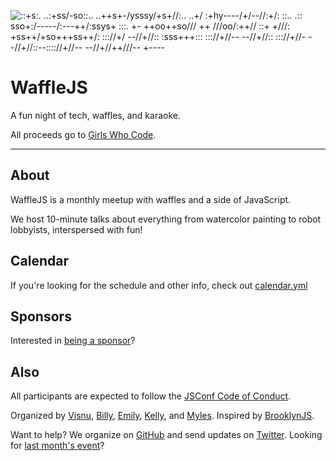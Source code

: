 ![
                 ::+s:.
             ..:+ss/-so::..
         ..++s+-/ysssy/+s+//:..
     ..+/ :+hy----/+/--//:+/:  ::..
  .::  sso+:/-----/:---++/:ssys+  :::.
 +-   ++oo++so/// ++ ///oo/:++//    ::+
 +///:    +ss++/+so+++ss++/:    ::://+/
 --//+//::    :sss+++:::    ::://+//--
     --//+//::           ::://+//-
         --//+//::--:::://+//--
             --//+//++///--
                 +----
](/images/wmo.png)

WaffleJS
========

A fun night of tech, waffles, and karaoke.

All proceeds go to [Girls Who Code][7].

* * *

About
-----
WaffleJS is a monthly meetup with waffles and a side of JavaScript.

We host 10-minute talks about everything from watercolor painting to
robot lobbyists, interspersed with fun!

Calendar
--------
If you're looking for the schedule and other info, check out [calendar.yml](models/calendar.yml)

Sponsors
--------
Interested in [being a sponsor](https://wafflejs.com/sponsorship)?

Also
----
All participants are expected to follow the [JSConf Code of Conduct][3].

Organized by [Visnu][@visnup], [Billy][@billyroh],
[Emily][@nexxylove], [Kelly][@kng], and [Myles][@thealphanerd]. Inspired by [BrooklynJS][8].

Want to help? We organize on [GitHub][4] and send updates on
[Twitter][@wafflejs]. Looking for [last month's event][10]?

[1]: https://ti.to/wafflejs/october
[2]: https://goo.gl/maps/0gkOe
[3]: http://jsconf.com/codeofconduct.html
[4]: https://github.com/wafflejs/wafflejs.github.io/issues
[7]: http://girlswhocode.com/
[8]: http://brooklynjs.com
[10]: https://wafflejs.com/past/2015-09
[11]: https://github.com/wafflejs/wafflejs.github.io/issues/51
[12]: https://github.com/wafflejs/wafflejs.github.io/issues/54
[13]: https://wafflejs.com/karaoke/

[@visnup]: https://twitter.com/visnup
[@billyroh]: https://twitter.com/billyroh
[@nexxylove]: https://twitter.com/nexxylove
[@kng]: https://twitter.com/kng
[@thealphanerd]: https://twitter.com/thealphanerd
[@wafflejs]: https://twitter.com/wafflejs

